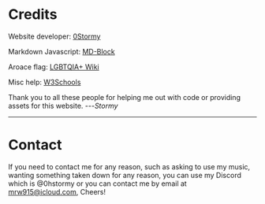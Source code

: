 # Credits

Website developer: <a href="https://github.com/0hStormy">0Stormy</a>

Markdown Javascript: <a href="https://md-block.verou.me/">MD-Block</a>

Aroace flag: <a href="https://lgbtqia.fandom.com/wiki/Aromantic_asexual">LGBTQIA+ Wiki</a>

Misc help: <a href="https://www.w3schools.com/">W3Schools</a>

Thank you to all these people for helping me out with code or providing assets for this website. ---*Stormy*

<hr>

# Contact
If you need to contact me for any reason, such as asking to use my music, wanting something taken down for any reason, you can use my Discord which is <a>@0hstormy</a> or you can contact me by email at <a>mrw915@icloud.com</a>, Cheers!